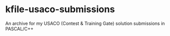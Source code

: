 # kfile-usaco-submissions
An archive for my USACO (Contest &amp; Training Gate) solution submissions in PASCAL/C++
